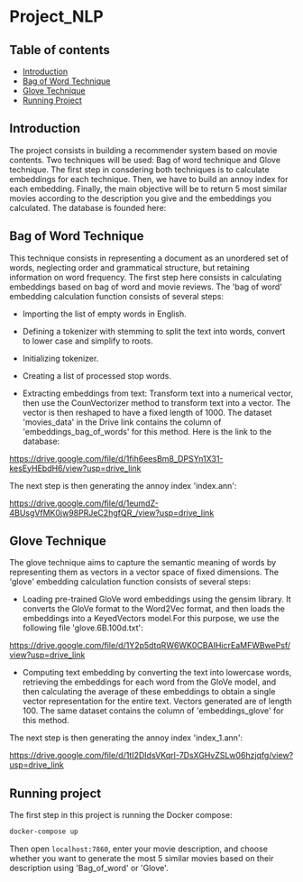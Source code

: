 # Project_NLP

## Table of contents

- [Introduction](#introduction)
- [Bag of Word Technique](#bag-of-word-technique)
- [Glove Technique](#glove-technique)
- [Running Project](#Running-Project)

## Introduction

The project consists in building a recommender system based on movie contents. Two techniques will be used: Bag of word technique and Glove technique. The first step in consdering both techniques is to calculate embeddings for each technique. Then, we have to build an annoy index for each embedding. Finally, the main objective will be to return 5 most similar movies according to the description you give and the embeddings you calculated. The database is founded here: 


## Bag of Word Technique

This technique consists in representing a document as an unordered set of words, neglecting order and grammatical structure, but retaining information on word frequency. The first step here consists in calculating embeddings based on bag of word and movie reviews. The 'bag of word' embedding calculation function consists of several steps: 

- Importing the list of empty words in English.

- Defining a tokenizer with stemming to split the text into words, convert to lower case and simplify to roots. 

- Initializing tokenizer.

- Creating a list of processed stop words. 

- Extracting embeddings from text: Transform text into a numerical vector, then use the CounVectorizer method to transform text into a vector.  The vector is then reshaped to have a fixed length of 1000. The dataset 'movies_data' in the Drive link contains the column of 'embeddings_bag_of_words' for this method. Here is the link to the database:
  
https://drive.google.com/file/d/1fih6eesBm8_DPSYn1X31-kesEyHEbdH6/view?usp=drive_link

The next step is then generating the annoy index 'index.ann':

https://drive.google.com/file/d/1eumdZ-4BUsgVfMK0jw98PRJeC2hgfQR_/view?usp=drive_link

## Glove Technique

The glove technique aims to capture the semantic meaning of words by representing them as vectors in a vector space of fixed dimensions. The 'glove' embedding calculation function consists of several steps: 

- Loading pre-trained GloVe word embeddings using the gensim library. It converts the GloVe format to the Word2Vec format, and then loads the embeddings into a KeyedVectors model.For this purpose, we use the following file 'glove.6B.100d.txt':

https://drive.google.com/file/d/1Y2p5dtqRW6WK0CBAIHicrEaMFWBwePsf/view?usp=drive_link

- Computing text embedding by converting the text into lowercase words, retrieving the embeddings for each word from the GloVe model, and then calculating the average of these embeddings to obtain a single vector representation for the entire text. Vectors generated are of length 100. The same dataset contains the column of 'embeddings_glove' for this method.

The next step is then generating the annoy index 'index_1.ann':

https://drive.google.com/file/d/1tI2DIdsVKqrI-7DsXGHvZSLw06hzjqfg/view?usp=drive_link

## Running project

The first step in this project is running the Docker compose:

```bash
docker-compose up
```

Then open `localhost:7860`, enter your movie description, and choose whether you want to generate the most 5 similar movies based on their description using 'Bag_of_word' or 'Glove'. 




